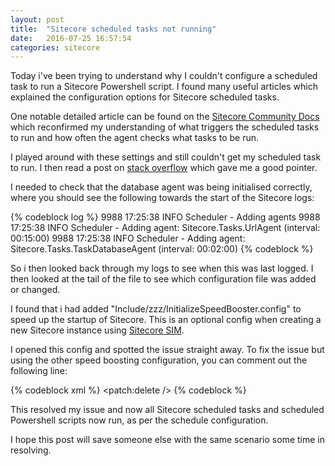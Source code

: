 ```yaml
---
layout: post
title:  "Sitecore scheduled tasks not running"
date:   2016-07-25 16:57:54
categories: sitecore
---
```

Today i've been trying to understand why I couldn't configure a scheduled task to run a Sitecore Powershell script. I found many useful articles which explained the configuration options for Sitecore scheduled tasks.

One notable detailed article can be found on the [Sitecore Community Docs](http://sitecore-community.github.io/docs/documentation/Sitecore%20Fundamentals/Asynchronous%20Tasks/) which reconfirmed my understanding of what triggers the scheduled tasks to run and how often the agent checks what tasks to be run.

I played around with these settings and still couldn't get my scheduled task to run. I then read a post on [stack overflow](http://stackoverflow.com/questions/13506278/sitecore-schedule-task-not-running#new-answer) which gave me a good pointer.

I needed to check that the database agent was being initialised correctly, where you should see the following towards the start of the Sitecore logs:

{% codeblock log %}
9988 17:25:38 INFO  Scheduler - Adding agents
9988 17:25:38 INFO  Scheduler - Adding agent: Sitecore.Tasks.UrlAgent (interval: 00:15:00)
9988 17:25:38 INFO  Scheduler - Adding agent: Sitecore.Tasks.TaskDatabaseAgent (interval: 00:02:00)
{% codeblock %}

So i then looked back through my logs to see when this was last logged. I then looked at the tail of the file to see which configuration file was added or changed.

I found that i had added "Include/zzz/InitializeSpeedBooster.config" to speed up the startup of Sitecore. This is an optional config when creating a new Sitecore instance using [Sitecore SIM](https://marketplace.sitecore.net/en/Modules/Sitecore_Instance_Manager.aspx).

I opened this config and spotted the issue straight away. To fix the issue but using the other speed boosting configuration, you can comment out the following line:

{% codeblock xml %}
<processor type="Sitecore.Pipelines.Loader.InitializeScheduler, Sitecore.Kernel">
	<patch:delete />
</processor>
{% codeblock %}

This resolved my issue and now all Sitecore scheduled tasks and scheduled Powershell scripts now run, as per the schedule configuration.

I hope this post will save someone else with the same scenario some time in resolving.